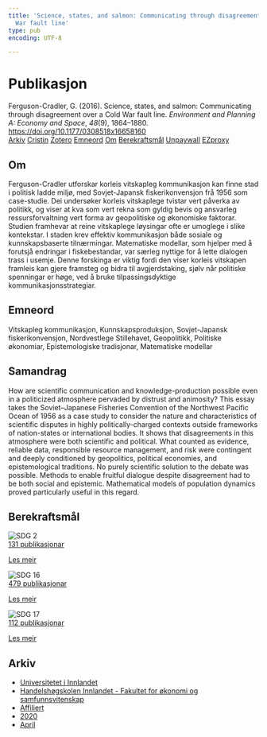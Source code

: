 ```yaml
---
title: 'Science, states, and salmon: Communicating through disagreement over a Cold
  War fault line'
type: pub
encoding: UTF-8

---
```

<h1>Publikasjon</h1>
<article id="csl-bib-container-HKM22KGP" class="csl-bib-container">
  <div class="csl-bib-body"> <div class="csl-entry">Ferguson-Cradler, G. (2016). Science, states, and salmon: Communicating through disagreement over a Cold War fault line. <i>Environment and Planning A: Economy and Space</i>, <i>48</i>(9), 1864–1880. <a href="https://doi.org/10.1177/0308518x16658160">https://doi.org/10.1177/0308518x16658160</a></div> </div>
  <div class="csl-bib-buttons">
    <a href="#taxonomy-article-HKM22KGP" alt="archive" class="csl-bib-button">Arkiv</a>
    <a href="https://app.cristin.no/results/show.jsf?id=1807167" alt="Cristin" class="csl-bib-button">Cristin</a>
    <a href="http://zotero.org/groups/5881554/items/HKM22KGP" alt="Zotero" class="csl-bib-button">Zotero</a>
    <a href="#keywords-article-HKM22KGP" alt="keywords" class="csl-bib-button">Emneord</a>
    <a href="#about-article-HKM22KGP" alt="about_pub" class="csl-bib-button">Om</a>
    <a href="#sdg-article-HKM22KGP" alt="sdg" class="csl-bib-button">Berekraftsmål</a>
    <a href="https://doi.org/10.1177/0308518x16658160" alt="Unpaywall" class="csl-bib-button">Unpaywall</a>
    <a href="https://doi.org/10.1177/0308518x16658160" alt="EZproxy" class="csl-bib-button">EZproxy</a>
  </div>
  <div id="csl-bib-meta-container-HKM22KGP"></div>
</article>
<div id="csl-bib-meta-HKM22KGP" class="csl-bib-meta">
  <article id="about-article-HKM22KGP" class="about_pub-article">
    <h1>Om</h1>
    Ferguson-Cradler utforskar korleis vitskapleg kommunikasjon kan finne stad i politisk ladde miljø, med Sovjet-Japansk fiskerikonvensjon frå 1956 som case-studie. Dei undersøker korleis vitskaplege tvistar vert påverka av politikk, og viser at kva som vert rekna som gyldig bevis og ansvarleg ressursforvaltning vert forma av geopolitiske og økonomiske faktorar. Studien framhevar at reine vitskaplege løysingar ofte er umoglege i slike kontekstar. I staden krev effektiv kommunikasjon både sosiale og kunnskapsbaserte tilnærmingar. Matematiske modellar, som hjelper med å forutsjå endringar i fiskebestandar, var særleg nyttige for å lette dialogen trass i usemje. Denne forskinga er viktig fordi den viser korleis vitskapen framleis kan gjere framsteg og bidra til avgjerdstaking, sjølv når politiske spenningar er høge, ved å bruke tilpassingsdyktige kommunikasjonsstrategiar.
  </article>
  <article id="keywords-article-HKM22KGP" class="keywords-article">
    <h1>Emneord</h1>
    Vitskapleg kommunikasjon, Kunnskapsproduksjon, Sovjet-Japansk fiskerikonvensjon, Nordvestlege Stillehavet, Geopolitikk, Politiske økonomiar, Epistemologiske tradisjonar, Matematiske modellar
  </article>
  <article id="abstract-article-HKM22KGP" class="abstract-article">
    <h1>Samandrag</h1>
    How are scientific communication and knowledge-production possible even in a politicized atmosphere pervaded by distrust and animosity? This essay takes the Soviet–Japanese Fisheries Convention of the Northwest Pacific Ocean of 1956 as a case study to consider the nature and characteristics of scientific disputes in highly politically-charged contexts outside frameworks of nation-states or international bodies. It shows that disagreements in this atmosphere were both scientific and political. What counted as evidence, reliable data, responsible resource management, and risk were contingent and deeply conditioned by geopolitics, political economies, and epistemological traditions. No purely scientific solution to the debate was possible. Methods to enable fruitful dialogue despite disagreement had to be both social and epistemic. Mathematical models of population dynamics proved particularly useful in this regard.
  </article>
  <article id="sdg-article-HKM22KGP" class="sdg-article">
    <h1>Berekraftsmål</h1>
    <div class="sdg-container"><div id="sdg2" class="sdg">
        <img src="{{< params subfolder >}}images/sdg/sdg02_nn.png" class="image" alt="SDG 2">
        <div class="sdg-overlay">
          <a href="{{< params subfolder >}}nn/archive/?sdg=2#archive" class="sdg-publication-count"><span>131</span> publikasjonar</a>
          <p><a href="https://fn.no/om-fn/fns-baerekraftsmaal/utrydde-sult?lang=nno-NO" class="sdg-read-more">Les meir</a></p>
        </div>
      </div> <div id="sdg16" class="sdg">
        <img src="{{< params subfolder >}}images/sdg/sdg16_nn.png" class="image" alt="SDG 16">
        <div class="sdg-overlay">
          <a href="{{< params subfolder >}}nn/archive/?sdg=16#archive" class="sdg-publication-count"><span>479</span> publikasjonar</a>
          <p><a href="https://fn.no/om-fn/fns-baerekraftsmaal/fred-rettferdighet-og-velfungerende-institusjoner?lang=nno-NO" class="sdg-read-more">Les meir</a></p>
        </div>
      </div> <div id="sdg17" class="sdg">
        <img src="{{< params subfolder >}}images/sdg/sdg17_nn.png" class="image" alt="SDG 17">
        <div class="sdg-overlay">
          <a href="{{< params subfolder >}}nn/archive/?sdg=17#archive" class="sdg-publication-count"><span>112</span> publikasjonar</a>
          <p><a href="https://fn.no/om-fn/fns-baerekraftsmaal/samarbeid-for-aa-naa-maalene?lang=nno-NO" class="sdg-read-more">Les meir</a></p>
        </div>
      </div></div>
  </article>
  <article id="taxonomy-article-HKM22KGP" class="taxonomy-article">
    <h1>Arkiv</h1>
    <ul>
      <li><a href="{{< params subfolder >}}nn/archive/?key=3DCRN523">Universitetet i Innlandet</a></li>
      <li><a href="{{< params subfolder >}}nn/archive/?key=DU8Q9LN9">Handelshøgskolen Innlandet - Fakultet for økonomi og samfunnsvitenskap</a></li>
      <li><a href="{{< params subfolder >}}nn/archive/?key=9ESJ3S3Z">Affiliert</a></li>
      <li><a href="{{< params subfolder >}}nn/archive/?key=ESAQ22H7">2020</a></li>
      <li><a href="{{< params subfolder >}}nn/archive/?key=X7FARZ4F">April</a></li>
    </ul>
  </article>
</div>
